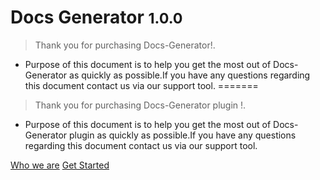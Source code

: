 # **Docs Generator** <small>1.0.0</small>

> Thank you for purchasing Docs-Generator!.

* Purpose of this document is to help you get the most out of Docs-Generator  as quickly as possible.If you have any questions regarding this document contact us via our support tool.
=======
> Thank you for purchasing Docs-Generator plugin !.

* Purpose of this document is to help you get the most out of Docs-Generator plugin as quickly as possible.If you have any questions regarding this document contact us via our support tool.

[Who we are](https://webfletcher.com)
[Get Started](#getting-started)

